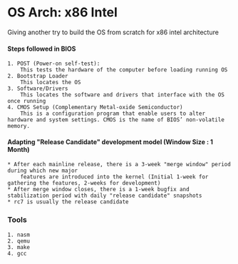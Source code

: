 # OS  Arch: x86 Intel

Giving another try to build the OS from scratch for x86 intel architecture

#### Steps followed in BIOS

	1. POST (Power-on self-test):
		This tests the hardware of the computer before loading running OS
	2. Bootstrap Loader
		This locates the OS
	3. Software/Drivers
		This locates the software and drivers that interface with the OS once running
	4. CMOS Setup (Complementary Metal-oxide Semiconductor)
		This is a configuration program that enable users to alter hardware and system settings. CMOS is the name of BIOS’ non-volatile memory.


#### Adapting "Release Candidate" development model (Window Size : 1 Month)
	* After each mainline release, there is a 3-week "merge window" period during which new major
		features are introduced into the kernel (Initial 1-week for gathering the features, 2-weeks for development)
	* After merge window closes, there is a 1-week bugfix and stabilization period with daily "release candidate" snapshots
	* rc7 is usually the release candidate

### Tools

	1. nasm
	2. qemu
	3. make
	4. gcc
